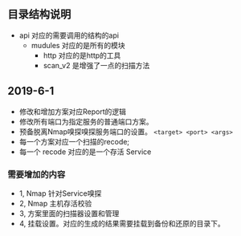 ## 目录结构说明

- api 对应的需要调用的结构的api
  - mudules 对应的是所有的模块
    - http 对应的是http的工具
    - scan_v2 是增强了一点的扫描方法


## 2019-6-1
- 修改和增加方案对应Report的逻辑
- 修改所有端口为指定服务的普通端口方案。
- 预备脱离Nmap嗅探嗅探服务端口的设置。 `<target> <port> <args>`
- 每一个方案对应一个扫描的recode;
- 每一个 recode 对应的是一个存活 Service

### 需要增加的内容
- 1, Nmap 针对Service嗅探
- 2, Nmap 主机存活校验
- 3, 方案里面的扫描器设置和管理
- 4, 挂载设置。对应的生成的结果需要挂载到备份和还原的目录下。

